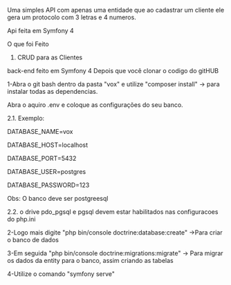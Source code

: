 Uma simples API com apenas uma entidade que ao cadastrar um cliente ele gera um protocolo com 3 letras e 4 numeros.

Api feita em Symfony 4

O que foi Feito
1. CRUD para as Clientes

back-end feito em Symfony 4
Depois que você clonar o codigo do gitHUB

1-Abra o git bash dentro da pasta "vox" e utilize "composer install" -> para instalar todas as dependencias.

Abra o aquiro .env e coloque as configurações do seu banco.

2.1. Exemplo:

DATABASE_NAME=vox

DATABASE_HOST=localhost

DATABASE_PORT=5432

DATABASE_USER=postgres

DATABASE_PASSWORD=123

Obs: O banco deve ser postgreesql

2.2. o drive pdo_pgsql e pgsql devem estar habilitados nas configuracoes do php.ini

2-Logo mais digite "php bin/console doctrine:database:create" ->Para criar o banco de dados

3-Em seguida "php bin/console doctrine:migrations:migrate" -> Para migrar os dados da entity para o banco, assim criando as tabelas

4-Utilize o comando "symfony serve"
